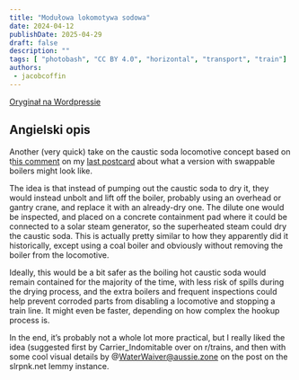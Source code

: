 ```yaml
---
title: "Modułowa lokomotywa sodowa"
date: 2024-04-12
publishDate: 2025-04-29
draft: false
description: ""
tags: [ "photobash", "CC BY 4.0", "horizontal", "transport", "train"]
authors:
 - jacobcoffin
---
```


[Oryginał na Wordpressie](https://jacobcoffinwrites.wordpress.com/2024/04/12/another-quick-take-on-the-caustic-soda-locomotive-concept-modular-this-time/)

## Angielski opis

Another (very quick) take on the caustic soda locomotive concept based on t[his comment](https://slrpnk.net/comment/7782028) on my [last postcard](https://slrpnk.net/post/8409948) about what a version with swappable boilers might look like.

The idea is that instead of pumping out the caustic soda to dry it, they would instead unbolt and lift off the boiler, probably using an overhead or gantry crane, and replace it with an already-dry one. The dilute one would be inspected, and placed on a concrete containment pad where it could be connected to a solar steam generator, so the superheated steam could dry the caustic soda. This is actually pretty similar to how they apparently did it historically, except using a coal boiler and obviously without removing the boiler from the locomotive.

Ideally, this would be a bit safer as the boiling hot caustic soda would remain contained for the majority of the time, with less risk of spills during the drying process, and the extra boilers and frequent inspections could help prevent corroded parts from disabling a locomotive and stopping a train line. It might even be faster, depending on how complex the hookup process is.

In the end, it’s probably not a whole lot more practical, but I really liked the idea (suggested first by Carrier_Indomitable over on r/trains, and then with some cool visual details by @WaterWaiver@aussie.zone on the post on the slrpnk.net lemmy instance.